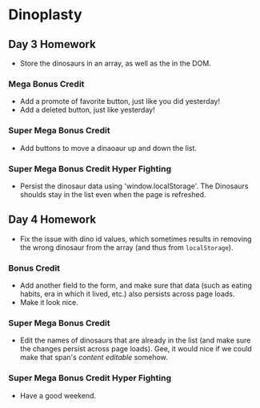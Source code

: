 # Dinoplasty

## Day 3 Homework

* Store the dinosaurs in an array, as well as the in the DOM.

### Mega Bonus Credit

* Add a promote of favorite button, just like you did yesterday!
* Add a deleted button, just like yesterday!

### Super Mega Bonus Credit 

* Add buttons to move a dinaoaur up and down the list.

### Super Mega Bonus Credit Hyper Fighting 

* Persist the dinosaur data using 'window.localStorage'.
The Dinosaurs shoulds stay in the list even when the page is refreshed. 

## Day 4 Homework

* Fix the issue with dino id values, which sometimes results in removing the wrong dinosaur from the array (and thus from `localStorage`).

### Bonus Credit

* Add another field to the form, and make sure that data (such as eating habits, era in which it lived, etc.) also persists across page loads.
* Make it look nice.

### Super Mega Bonus Credit

* Edit the names of dinosaurs that are already in the list (and make sure the changes persist across page loads). Gee, it would nice if we could make that span's _content editable_ somehow.

### Super Mega Bonus Credit Hyper Fighting

* Have a good weekend.
